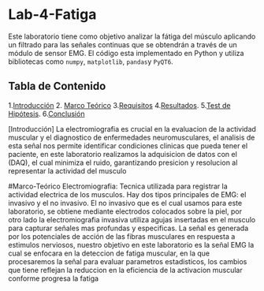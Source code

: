 # Lab-4-Fatiga
Este laboratorio tiene como objetivo analizar la fátiga del músculo aplicando un filtrado para las señales continuas que se obtendrán a través de un módulo de sensor EMG. El código esta implementado en Python y utiliza bibliotecas como `numpy`, `matplotlib`, `pandas`y `PyQT6`.

## Tabla de Contenido
1.[Introducción](#introducción)
2. [Marco Teórico](#Marco-Teórico)
3.[Requisitos](#requisitos)
4.[Resultados](#resultados).
5.[Test de Hipótesis](#Test-de-Hipótesis).
6.[Conclusión](#conclusión)

[Introducción]
La electromiografia es crucial en la evaluacion de la actividad muscular y el diagnostico de enfermedades neuromusculares, el analisis de esta señal nos permite identificar condiciones clinicas  que pueda tener el paciente, en este laboratorio realizamos la adquisicion de datos con el (DAQ), el cual minimiza el ruido, garantizando presicion y resolucion al representar la actividad del musculo

#Marco-Teórico
Electromiografia: Tecnica utilizada para registrar la actividad electrica de los musculos. Hay dos tipos principales de EMG: el invasivo y el no invasivo. El no invasivo que es el cual usamos para este laboratorio, se obtiene mediante electrodos colocados sobre la piel, por otro lado la electromiografia invasiva utiliza agujas insertadas en el musculo para capturar señales mas profundas y especificas. La señal es generada por los potenciales de acción de las fibras musculares en respuesta a estimulos nerviosos, nuestro objetivo en este laboratorio es la señal EMG la cual se enfocara en la deteccion de fatiga muscular, en la que procesaremos la señal para evaluar parametros estadisticos, los cambios que tiene reflejan la reduccion en la eficiencia de la activacion muscular conforme progresa la fatiga
